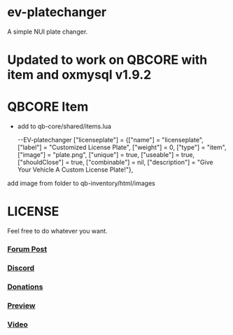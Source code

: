 # ev-platechanger
A simple NUI plate changer.

# Updated to work on QBCORE with item and oxmysql v1.9.2

# QBCORE Item

- add to qb-core/shared/items.lua

	--EV-platechanger
	["licenseplate"] 				 = {["name"] = "licenseplate", 				["label"] = "Customized License Plate", 		["weight"] = 0, 		["type"] = "item", 		["image"] = "plate.png", 				["unique"] = true, 		["useable"] = true, 	["shouldClose"] = true,   ["combinable"] = nil,   ["description"] = "Give Your Vehicle A Custom License Plate!"},

add image from folder to qb-inventory/html/images

# LICENSE
Feel free to do whatever you want.

### [Forum Post](https://forum.cfx.re/t/release-ev-platechanger/4749084)
### [Discord](https://discord.com/invite/u4zk4tVTkG)
### [Donations](https://www.buymeacoffee.com/bombayV)


### [Preview](https://c.fileglass.com/59bd7.png)
### [Video](https://youtu.be/yaS4xfmHQ1Y)
